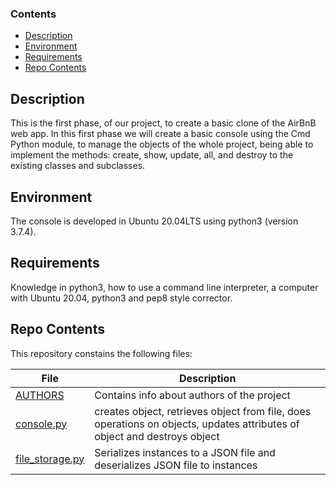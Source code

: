 ### Contents
- [Description](#Description)
- [Environment](#Environment)
- [Requirements](#Requirements)
- [Repo Contents](#FileContents)

## Description
This is the first phase, of our project, to create a basic clone of the AirBnB web app. In this first phase we will create a basic console using the Cmd Python module, to manage the objects of the whole project, being able to implement the methods: create, show, update, all, and destroy to the existing classes and subclasses.

## Environment
The console is developed in Ubuntu 20.04LTS using python3 (version 3.7.4).

## Requirements
Knowledge in python3, how to use a command line interpreter, a computer with Ubuntu 20.04, python3 and pep8 style corrector.

## Repo Contents
This repository constains the following files:

|   **File**   |   **Description**   |
| -------------- | --------------------- |
|[AUTHORS](AUTHORS) | Contains info about authors of the project |
|[console.py](console.py) | creates object, retrieves object from file, does operations on objects, updates attributes of object and destroys object |
|[file_storage.py](file_storage.py) | Serializes instances to a JSON file and deserializes JSON file to instances |
